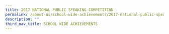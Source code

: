 ```yaml
---
title: 2017 NATIONAL PUBLIC SPEAKING COMPETITION
permalink: /about-us/school-wide-achievements/2017-national-public-speaking-competition
description: ""
third_nav_title: SCHOOL WIDE ACHIEVEMENTS
---
```

